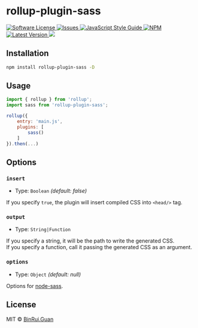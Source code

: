 rollup-plugin-sass
=====

<p>
    <a href="LICENSE">
        <img src="https://img.shields.io/badge/license-MIT-brightgreen.svg" alt="Software License" />
    </a>
    <a href="https://github.com/baza-fe/rollup-plugin-sass/issues">
        <img src="https://img.shields.io/github/issues/baza-fe/rollup-plugin-sass.svg" alt="Issues" />
    </a>
    <a href="http://standardjs.com/">
        <img src="https://img.shields.io/badge/code%20style-standard-brightgreen.svg" alt="JavaScript Style Guide" />
    </a>
    <a href="https://npmjs.org/package/rollup-plugin-sass">
        <img src="https://img.shields.io/npm/v/rollup-plugin-sass.svg?style=flat-squar" alt="NPM" />
    </a>
    <a href="https://github.com/baza-fe/rollup-plugin-sass/releases">
        <img src="https://img.shields.io/github/release/baza-fe/rollup-plugin-sass.svg" alt="Latest Version" />
    </a>
    <a href="https://travis-ci.org/baza-fe/rollup-plugin-sass">
        <img src="https://travis-ci.org/baza-fe/rollup-plugin-sass.svg?branch=master" />
    </a>
</p>

## Installation

```bash
npm install rollup-plugin-sass -D
```

## Usage

```js
import { rollup } from 'rollup';
import sass from 'rollup-plugin-sass';

rollup({
    entry: 'main.js',
    plugins: [
        sass()
    ]
}).then(...)
```

## Options

### `insert`

+ Type: `Boolean` _(default: false)_

If you specify `true`, the plugin will insert compiled CSS into `<head/>` tag.

### `output`

+ Type: `String|Function`

If you specify a string, it will be the path to write the generated CSS.<br/>
If you specify a function, call it passing the generated CSS as an argument.

### `options`

+ Type: `Object` _(default: null)_

Options for [node-sass](https://github.com/sass/node-sass#options).

## License

MIT &copy; [BinRui.Guan](mailto:differui@gmail.com)
